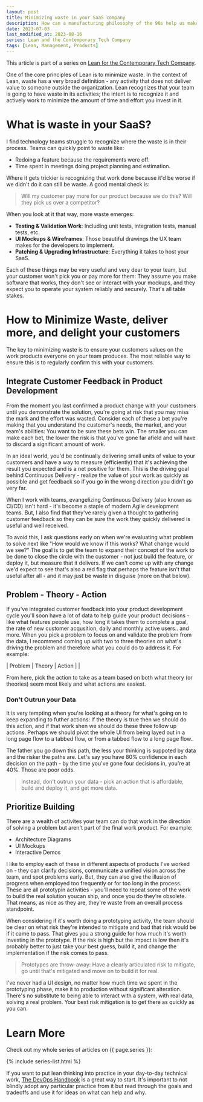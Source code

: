 ```yaml
---
layout: post
title: Minimizing waste in your SaaS company
description: How can a manufacturing philosophy of the 90s help us make a great technology company today?
date: 2023-07-03
last_modified_at: 2023-08-16
series: Lean and the Contemporary Tech Company
tags: [Lean, Management, Products]
---
```


This article is part of a series on [Lean for the Contemporary Tech Company](lean-for-the-contemporary-tech-company).

One of the core principles of Lean is to minimize waste.  In the context of Lean, waste has a very broad definition - any activity that does not deliver value to someone outside the organization.  Lean recognizes that your team is going to have waste in its activities; the intent is to recognize it and actively work to minimize the amount of time and effort you invest in it.

# What is waste in your SaaS?

I find technology teams struggle to recognize where the waste is in their process.  Teams can quickly point to waste like:

* Redoing a feature because the requirements were off.
* Time spent in meetings doing project planning and estimation.

Where it gets trickier is recognizing that work done because it'd be worse if we didn't do it can still be waste. A good mental check is:

>Will my customer pay more for our product because we do this?  Will they pick us over a competitor?

When you look at it that way, more waste emerges:

* **Testing & Validation Work**: Including unit tests, integration tests, manual tests, etc.
* **UI Mockups & Wireframes**: Those beautiful drawings the UX team makes for the developers to implement.
* **Patching & Upgrading Infrastructure**: Everything it takes to host your SaaS.

Each of these things may be very useful and very dear to your team, but your customer won't pick you or pay more for them: They assume you make software that works, they don't see or interact with your mockups, and they expect you to operate your system reliably and securely.   That's all table stakes.

# How to Minimize Waste, deliver more, and delight your customers

The key to minimizing waste is to ensure your customers values on the work products everyone on your team produces.  The most reliable way to ensure this is to regularly confirm this with your customers.

## Integrate Customer Feedback in Product Development

From the moment you last confirmed a product change with your customers until you demonstrate the solution, you're going at risk that you may miss the mark and the effort was wasted.  Consider each of these a bet you're making that you understand the customer's needs, the market, and your team's abilities: You want to be sure these bets win.  The smaller you can make each bet, the lower the risk is that you've gone far afield and will have to discard a significant amount of work.  

In an ideal world, you'd be continually delivering small units of value to your customers and have a way to measure (efficiently) that it's achieving the result you expected and is a net positive for them.  This is the driving goal behind Continuous Delivery - realize the value of your work as quickly as possible and get feedback so if you go in the wrong direction you didn't go very far.

When I work with teams, evangelizing Continuous Delivery (also known as CI/CD) isn't hard - it's become a staple of modern Agile development teams.  But, I also find that they've rarely given a thought to gathering customer feedback so they can be sure the work they quickly delivered is useful and well received.  

To avoid this, I ask questions early on when we're evaluating what problem to solve next like "How would we know if this works?  What change would we see?"  The goal is to get the team to expand their concept of the work to be done to close the circle with the customer - not just build the feature, or deploy it, but measure that it delivers.  If we can't come up with any change we'd expect to see that's also a red flag that perhaps the feature isn't that useful after all - and it may just be waste in disguise (more on that below).

## Problem - Theory - Action

If you've integrated customer feedback into your product development cycle you'll soon have a lot of data to help guide your product decisions - like what features people use, how long it takes them to complete a goal, the rate of new customer acqusition, daily and monthly active users.. and more.  When you pick a problem to focus on and validate the problem from the data, I recommend coming up with two to three theories on what's driving the problem and therefore what you could do to address it.  For example:

| Problem | Theory | Action |
| 

From here, pick the action to take as a team based on both what theory (or theories) seem most likely and what actions are easiest.  

### Don't Outrun your Data

It is very tempting when you're looking at a theory for what's going on to keep expanding to futher actions:  If the theory is true then we should do this action, and if that work shen we should do these three follow up actions.  Perhaps we should pivot the whole UI from being layed out in a long page flow to a tabbed flow, or from a tabbed flow to a long page flow.. 

The father you go down this path, the less your thinking is suppoted by data and the risker the paths are.  Let's say you have 80% confidence in each decision on the path - by the time you've gone four decisions in, you're at 40%.  Those are poor odds.  

> Instead, don't outrun your data - pick an action that is affordable, build and deploy it, and get more data.  

## Prioritize Building 

There are a wealth of activites your team can do that work in the direction of solving a problem but aren't part of the final work product.  For example:

* Architecture Diagrams
* UI Mockups
* Interactive Demos

I like to employ each of these in different aspects of products I've worked on - they can clarify decisions, communicate a unified vision across the team, and spot problems early.  But, they can also give the illusion of progress when employed too frequently or for too long in the process.  These are all prototypin activities - you'll need to repeat some of the work to build the real solution youcan ship, and once you do they're obsolete.  That means, as nice as they are, they're waste from an overall process standpoint.

When considering if it's worth doing a prototyping activity, the team should be clear on what risk they're intended to mitigate and bad that risk would be if it came to pass.  That gives you a strong guide for how much it's worth investing in the prototype.  If the risk is high but the impact is low then it's probably better to just take your best guess, build it, and change the implementation if the risk comes to pass.  

> Prototypes are throw-away: Have a clearly articulated risk to mitigate, go until that's mitigated and move on to build it for real.

I've never had a UI design, no matter how much time we spent in the prototyping phase, make it to production without significant alteration.  There's no substitute to being able to interact with a system, with real data, solving a real problem.  Your best risk mitigation is to get there as quickly as you can.

# Learn More

Check out my whole series of articles on {{ page.series }}:

{% include series-list.html %}

If you want to put lean thinking into practice in your day-to-day technical work, [The DevOps Handbook](https://a.co/d/9lBeOaZ) is a great way to start.  It's important to not blindly adopt any particular practice from it but read through the goals and tradeoffs and use it for ideas on what can help and why.

